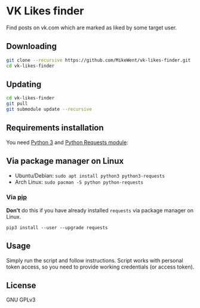 # VK Likes finder

Find posts on vk.com which are marked as liked by some target user.

## Downloading

```bash
git clone --recursive https://github.com/MikeWent/vk-likes-finder.git
cd vk-likes-finder
```

## Updating

```bash
cd vk-likes-finder
git pull
git submodule update --recursive
```

## Requirements installation

You need [Python 3](https://www.python.org/downloads/) and [Python Requests module](http://python-requests.com):

## Via package manager on Linux 

- Ubuntu/Debian: `sudo apt install python3 python3-requests`
- Arch Linux: `sudo pacman -S python python-requests`

### Via [pip](https://pip.pypa.io/en/stable/installing/)

**Don't** do this if you have already installed `requests` via package manager on Linux.

`pip3 install --user --upgrade requests`

## Usage

Simply run the script and follow instructions. Script works with personal token access, so you need to provide working credentials (or access token).

## License

GNU GPLv3
